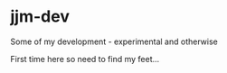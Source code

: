 # jjm-dev
Some of my development - experimental and otherwise

First time here so need to find my feet...
